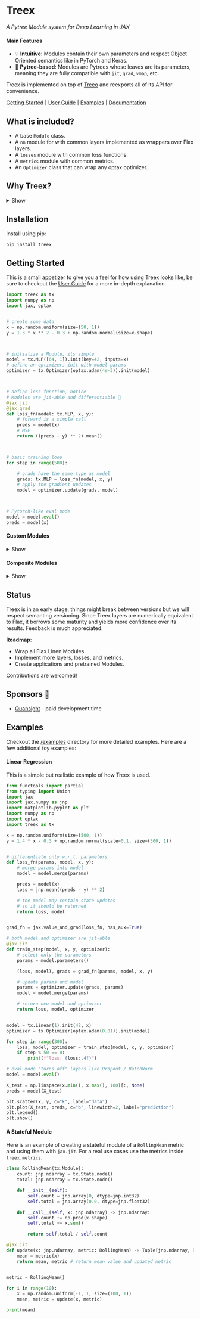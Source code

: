# Treex

_A Pytree Module system for Deep Learning in JAX_

#### Main Features

* 💡 **Intuitive**: Modules contain their own parameters and respect Object Oriented semantics like in PyTorch and Keras.
* 🌳 **Pytree-based**:  Modules are Pytrees whose leaves are its parameters, meaning they are fully compatible with `jit`, `grad`, `vmap`, etc.

Treex is implemented on top of [Treeo](https://github.com/cgarciae/treeo) and reexports all of its API for convenience.

[Getting Started](#getting-started) | [User Guide](https://cgarciae.github.io/treex/user-guide/intro) | [Examples](#examples) |  [Documentation](https://cgarciae.github.io/treex)

## What is included?
* A base `Module` class.
* A `nn` module for with common layers implemented as wrappers over Flax layers.
* A `losses` module with common loss functions.
* A `metrics` module with common metrics.
* An `Optimizer` class that can wrap any optax optimizer.
## Why Treex?
<details>
<summary>Show</summary><br>

Despite all JAX benefits, current Module systems are not intuitive to new users and add additional complexity not present in frameworks like PyTorch or Keras. Treex takes inspiration from S4TF and delivers an intuitive experience using JAX Pytree infrastructure.

<details>
<summary>Current Alternative's Drawbacks and Solutions</summary>

Currently we have many alternatives like Flax, Haiku, Objax, that have one or more of the following drawbacks:

* Module structure and parameter structure are separate, and parameters have to be manipulated around by the end-user, which is not intuitive. In Treex, parameters are stored in the modules themselves and can be accessed directly.
* Monadic architecture adds complexity. Flax and Haiku use an `apply` method to call modules that set a context with parameters, rng, and different metadata, which adds additional overhead to the API and creates an asymmetry in how Modules are being used inside and outside a context. In Treex, modules can be called directly.
* Among different frameworks, parameter surgery requires special consideration and is challenging to implement. Consider a standard workflow such as transfer learning, transferring parameters and state from a  pre-trained module or submodule as part of a new module; in different frameworks, we have to know precisely how to extract their parameters and how to insert them into the new parameter structure/dictionaries such that it is in agreement with the new module structure. In Treex, just as in PyTorch / Keras, we enable to pass the (sub)module to the new module, and parameters are automatically added to the new structure.
* Multiple frameworks deviate from JAX semantics and require particular versions of `jit`, `grad`, `vmap`, etc., which makes it harder to integrate with other JAX libraries. Treex's Modules are plain old JAX PyTrees and are compatible with any JAX library that supports them.
* Other Pytree-based approaches like Parallax and Equinox do not have a total state management solution to handle complex states as encountered in Flax. Treex has the Filter and Update API, which is very expressive and can effectively handle systems with a complex state.

</details>
</details>

## Installation
Install using pip:
```bash
pip install treex
```


## Getting Started
<!-- Remake Getting Started now that most content is in the User Guide -->

This is a small appetizer to give you a feel for how using Treex looks like, be sure to checkout the [User Guide](https://cgarciae.github.io/treex/user-guide/intro) for a more in-depth explanation.
```python
import treex as tx
import numpy as np
import jax, optax


# create some data
x = np.random.uniform(size=(50, 1))
y = 1.3 * x ** 2 - 0.3 + np.random.normal(size=x.shape)



# initialize a Module, its simple
model = tx.MLP([64, 1]).init(key=42, inputs=x)
# define an optimizer, init with model params
optimizer = tx.Optimizer(optax.adam(4e-3)).init(model)



# define loss function, notice
# Modules are jit-able and differentiable 🤯
@jax.jit
@jax.grad
def loss_fn(model: tx.MLP, x, y):
    # forward is a simple call
    preds = model(x)
    # MSE
    return ((preds - y) ** 2).mean()



# basic training loop
for step in range(500):

    # grads have the same type as model
    grads: tx.MLP = loss_fn(model, x, y)
    # apply the gradient updates
    model = optimizer.update(grads, model)



# Pytorch-like eval mode
model = model.eval()
preds = model(x)
```
#### Custom Modules
<details>
<summary>Show</summary><br>

Modules are Treeo `Tree`s, which are Pytrees. When creating core layers you often mark fields that will contain state that JAX should be aware as `nodes` by assigning class variables to the output of functions like `tx.Parameter.node()`:

```python
import treex as tx

class Linear(tx.Module):
    # use Treeo's API to define Parameter nodes
    w: jnp.ndarray = tx.Parameter.node()
    b: jnp.ndarray = tx.Parameter.node()

    def __init__(self, features_out: int):
        self.features_out = features_out

    def __call__(self, x: jnp.ndarray) -> jnp.ndarray:
        # init will call forward, we can know if we are inside it
        if self.initializing():
            # `next_key` only available during `init`
            key = tx.next_key() 
            # leverage shape inference
            self.w = jax.random.uniform(
                key, shape=[x.shape[-1], self.features_out]
            )
            self.b = jnp.zeros(shape=[self.features_out])

        # linear forward
        return jnp.dot(x, self.w) + self.b

model = Linear(10).init(key=42, inputs=x)
```
Node field types (e.g. `tx.Parameter`) are called Kinds and Treex exports a whole family of Kinds which serve for differente purposes such as holding non-differentiable state (`tx.BatchStats`), metric's state (`tx.MetricState`), logging, etc. Checkout the [kinds](https://cgarciae.github.io/treex/user-guide/kinds) section for more information.
</details>

#### Composite Modules
<details>
<summary>Show</summary><br>

Composite Modules usually hold and call other Modules within them, while they would be instantiate inside `__init__` and used later in `__call__` like in Pytorch / Keras, in Treex you usually leverage the `@tx.compact` decorator over the `__call__` method to define the submodules inline.
```python
class MLP(tx.Module):
    def __init__(self, features: Sequence[int]):
        self.features = features

    # compact lets you define submodules on the fly
    @tx.compact
    def __call__(self, x: jnp.ndarray) -> jnp.ndarray:
        for units in self.features[:-1]:
            x = Linear(units)(x)
            x = jax.nn.relu(x)

        return Linear(self.features[-1])(x)

model = MLP([32, 10]).init(key=42, inputs=x)
```
Under the hood all calls to submodule constructors (e.g. `Linear(...)`) inside `compact` are assigned to fields in the parent Module (`MLP`) so they are part of the same Pytree, their field names are available under the `._subtrees` attribute. `compact` must always define submodules in the same order.

</details>

## Status
Treex is in an early stage, things might break between versions but we will respect semanting versioning. Since Treex layers are numerically equivalent to Flax, it borrows some maturity and yields more confidence over its results. Feedback is much appreciated.

**Roadmap**:

- Wrap all Flax Linen Modules
- Implement more layers, losses, and metrics.
- Create applications and pretrained Modules.

Contributions are welcomed!

## Sponsors 💚
* [Quansight](https://www.quansight.com) - paid development time

## Examples
Checkout the [/examples](examples) directory for more detailed examples. Here are a few additional toy examples:


#### Linear Regression
This is a simple but realistic example of how Treex is used.

```python
from functools import partial
from typing import Union
import jax
import jax.numpy as jnp
import matplotlib.pyplot as plt
import numpy as np
import optax
import treex as tx

x = np.random.uniform(size=(500, 1))
y = 1.4 * x - 0.3 + np.random.normal(scale=0.1, size=(500, 1))


# differentiate only w.r.t. parameters
def loss_fn(params, model, x, y):
    # merge params into model
    model = model.merge(params)

    preds = model(x)
    loss = jnp.mean((preds - y) ** 2)

    # the model may contain state updates
    # so it should be returned
    return loss, model


grad_fn = jax.value_and_grad(loss_fn, has_aux=True)

# both model and optimizer are jit-able
@jax.jit
def train_step(model, x, y, optimizer):
    # select only the parameters
    params = model.parameters()

    (loss, model), grads = grad_fn(params, model, x, y)

    # update params and model
    params = optimizer.update(grads, params)
    model = model.merge(params)

    # return new model and optimizer
    return loss, model, optimizer


model = tx.Linear(1).init(42, x)
optimizer = tx.Optimizer(optax.adam(0.01)).init(model)

for step in range(300):
    loss, model, optimizer = train_step(model, x, y, optimizer)
    if step % 50 == 0:
        print(f"loss: {loss:.4f}")

# eval mode "turns off" layers like Dropout / BatchNorm
model = model.eval()

X_test = np.linspace(x.min(), x.max(), 100)[:, None]
preds = model(X_test)

plt.scatter(x, y, c="k", label="data")
plt.plot(X_test, preds, c="b", linewidth=2, label="prediction")
plt.legend()
plt.show()
```

#### A Stateful Module
Here is an example of creating a stateful module of a `RollingMean` metric and using them with `jax.jit`. For a real use cases use the metrics inside `treex.metrics`.

```python
class RollingMean(tx.Module):
    count: jnp.ndarray = tx.State.node()
    total: jnp.ndarray = tx.State.node()

    def __init__(self):
        self.count = jnp.array(0, dtype=jnp.int32)
        self.total = jnp.array(0.0, dtype=jnp.float32)

    def __call__(self, x: jnp.ndarray) -> jnp.ndarray:
        self.count += np.prod(x.shape)
        self.total += x.sum()

        return self.total / self.count

@jax.jit
def update(x: jnp.ndarray, metric: RollingMean) -> Tuple[jnp.ndarray, RollingMean]:
    mean = metric(x)
    return mean, metric # return mean value and updated metric


metric = RollingMean()

for i in range(10):
    x = np.random.uniform(-1, 1, size=(100, 1))
    mean, metric = update(x, metric)

print(mean)
```
